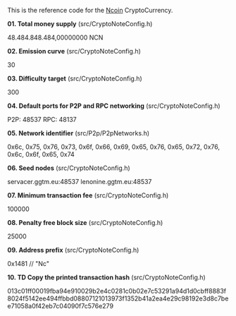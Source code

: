 This is the reference code for the [Ncoin](http://ncoin.ggtm.eu) CryptoCurrency.

**01. Total money supply** (src/CryptoNoteConfig.h)

48.484.848.484,00000000 NCN

**02. Emission curve** (src/CryptoNoteConfig.h)

30

**03. Difficulty target** (src/CryptoNoteConfig.h)

300

**04. Default ports for P2P and RPC networking** (src/CryptoNoteConfig.h)

P2P: 48537
RPC: 48137

**05. Network identifier** (src/P2p/P2pNetworks.h)

0x6c, 0x75, 0x76, 0x73, 0x6f, 0x66, 0x69, 0x65, 0x76, 0x65, 0x72, 0x76, 0x6c, 0x6f, 0x65, 0x74

**06. Seed nodes** (src/CryptoNoteConfig.h)

servacer.ggtm.eu:48537
lenonine.ggtm.eu:48537

**07. Minimum transaction fee** (src/CryptoNoteConfig.h)

100000

**08. Penalty free block size** (src/CryptoNoteConfig.h)

25000

**09. Address prefix** (src/CryptoNoteConfig.h)

0x1481 // "Nc"

**10. TD Copy the printed transaction hash** (src/CryptoNoteConfig.h)

013c01ff00019fba94e910029b2e4c0281c0b02e7c53291a94d1d0cbff8883f8024f5142ee494ffbbd08807121013973f1352b41a2ea4e29c98192e3d8c7bee71058a0f42eb7c04090f7c576e279
